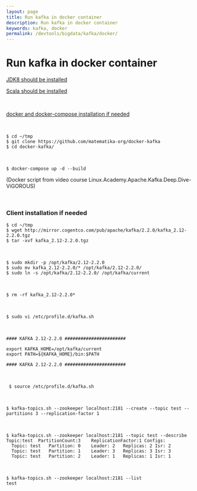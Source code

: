 ```yaml
---
layout: page
title: Run kafka in docker container
description: Run kafka in docker container
keywords: kafka, docker
permalink: /devtools/bigdata/kafka/docker/
---
```



# Run kafka in docker container


[JDK8 should be installed](/devtools/jdk/install/linux/)

[Scala should be installed](/devtools/bigdata/scala/install/linux/)

<br/>

[docker and docker-compose installation if needed](//sysadm.ru/devops/containers/docker/install/ubuntu/)

<br/>

    $ cd ~/tmp
    $ git clone https://github.com/matematika-org/docker-kafka
    $ cd docker-kafka/

<br/>

    $ docker-compose up -d --build


(Docker script from video course Linux.Academy.Apache.Kafka.Deep.Dive-ViGOROUS)

<br/>

### Client installation if needed

    $ cd ~/tmp
    $ wget http://mirror.cogentco.com/pub/apache/kafka/2.2.0/kafka_2.12-2.2.0.tgz
    $ tar -xvf kafka_2.12-2.2.0.tgz

<br/>

    $ sudo mkdir -p /opt/kafka/2.12-2.2.0
    $ sudo mv kafka_2.12-2.2.0/* /opt/kafka/2.12-2.2.0/
    $ sudo ln -s /opt/kafka/2.12-2.2.0/ /opt/kafka/current

<br/>

    $ rm -rf kafka_2.12-2.2.0*


<br/>

    $ sudo vi /etc/profile.d/kafka.sh


<br/>

```
#### KAFKA 2.12-2.2.0 #######################

export KAFKA_HOME=/opt/kafka/current
export PATH=${KAFKA_HOME}/bin:$PATH

#### KAFKA 2.12-2.2.0 #######################
```

<br/>

     $ source /etc/profile.d/kafka.sh

 <br/>

    $ kafka-topics.sh --zookeeper localhost:2181 --create --topic test --partitions 3 --replication-factor 1

 <br/>
    
    $ kafka-topics.sh --zookeeper localhost:2181 --topic test --describe
    Topic:test	PartitionCount:3	ReplicationFactor:1	Configs:
      Topic: test	Partition: 0	Leader: 2	Replicas: 2	Isr: 2
      Topic: test	Partition: 1	Leader: 3	Replicas: 3	Isr: 3
      Topic: test	Partition: 2	Leader: 1	Replicas: 1	Isr: 1

<br/>

    $ kafka-topics.sh --zookeeper localhost:2181 --list
    test

